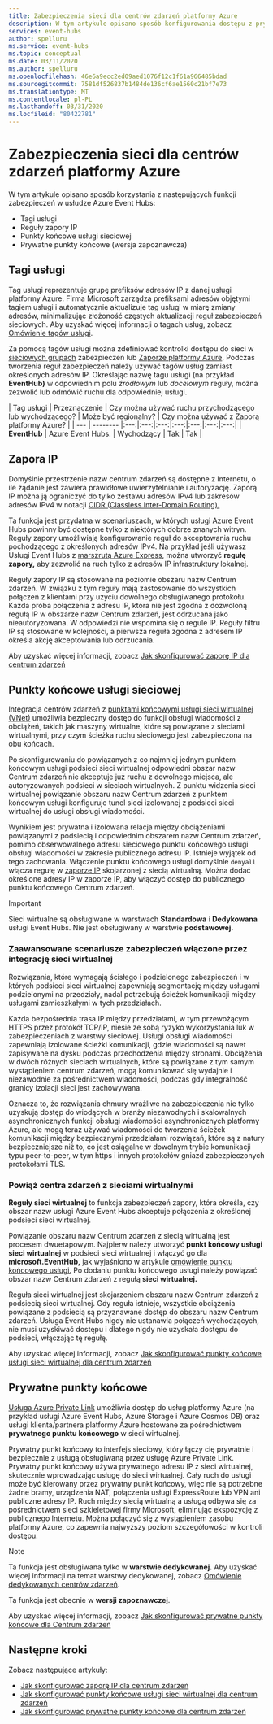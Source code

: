 ```yaml
---
title: Zabezpieczenia sieci dla centrów zdarzeń platformy Azure
description: W tym artykule opisano sposób konfigurowania dostępu z prywatnych punktów końcowych
services: event-hubs
author: spelluru
ms.service: event-hubs
ms.topic: conceptual
ms.date: 03/11/2020
ms.author: spelluru
ms.openlocfilehash: 46e6a9ecc2ed09aed1076f12c1f61a966485bdad
ms.sourcegitcommit: 7581df526837b1484de136cf6ae1560c21bf7e73
ms.translationtype: MT
ms.contentlocale: pl-PL
ms.lasthandoff: 03/31/2020
ms.locfileid: "80422781"
---
```

# <a name="network-security-for-azure-event-hubs"></a>Zabezpieczenia sieci dla centrów zdarzeń platformy Azure 
W tym artykule opisano sposób korzystania z następujących funkcji zabezpieczeń w usłudze Azure Event Hubs: 

- Tagi usługi
- Reguły zapory IP
- Punkty końcowe usługi sieciowej
- Prywatne punkty końcowe (wersja zapoznawcza)


## <a name="service-tags"></a>Tagi usługi
Tag usługi reprezentuje grupę prefiksów adresów IP z danej usługi platformy Azure. Firma Microsoft zarządza prefiksami adresów objętymi tagiem usługi i automatycznie aktualizuje tag usługi w miarę zmiany adresów, minimalizując złożoność częstych aktualizacji reguł zabezpieczeń sieciowych. Aby uzyskać więcej informacji o tagach usług, zobacz [Omówienie tagów usługi](../virtual-network/service-tags-overview.md).

Za pomocą tagów usługi można zdefiniować kontrolki dostępu do sieci w [sieciowych grupach](../virtual-network/security-overview.md#security-rules) zabezpieczeń lub [Zaporze platformy Azure](../firewall/service-tags.md). Podczas tworzenia reguł zabezpieczeń należy używać tagów usług zamiast określonych adresów IP. Określając nazwę tagu usługi (na przykład **EventHub)** w odpowiednim polu *źródłowym* lub *docelowym* reguły, można zezwolić lub odmówić ruchu dla odpowiedniej usługi.

| Tag usługi | Przeznaczenie | Czy można używać ruchu przychodzącego lub wychodzącego? | Może być regionalny? | Czy można używać z Zaporą platformy Azure? |
| --- | -------- |:---:|:---:|:---:|:---:|:---:|:---:|:---:|
| **EventHub** | Azure Event Hubs. | Wychodzący | Tak | Tak |


## <a name="ip-firewall"></a>Zapora IP 
Domyślnie przestrzenie nazw centrum zdarzeń są dostępne z Internetu, o ile żądanie jest zawiera prawidłowe uwierzytelnianie i autoryzację. Zaporą IP można ją ograniczyć do tylko zestawu adresów IPv4 lub zakresów adresów IPv4 w notacji [CIDR (Classless Inter-Domain Routing).](https://en.wikipedia.org/wiki/Classless_Inter-Domain_Routing)

Ta funkcja jest przydatna w scenariuszach, w których usługi Azure Event Hubs powinny być dostępne tylko z niektórych dobrze znanych witryn. Reguły zapory umożliwiają konfigurowanie reguł do akceptowania ruchu pochodzącego z określonych adresów IPv4. Na przykład jeśli używasz Usługi Event Hubs z [marszrutą Azure Express](/azure/expressroute/expressroute-faqs#supported-services), można utworzyć **regułę zapory,** aby zezwolić na ruch tylko z adresów IP infrastruktury lokalnej. 

Reguły zapory IP są stosowane na poziomie obszaru nazw Centrum zdarzeń. W związku z tym reguły mają zastosowanie do wszystkich połączeń z klientami przy użyciu dowolnego obsługiwanego protokołu. Każda próba połączenia z adresu IP, która nie jest zgodna z dozwoloną regułą IP w obszarze nazw Centrum zdarzeń, jest odrzucana jako nieautoryzowana. W odpowiedzi nie wspomina się o regule IP. Reguły filtru IP są stosowane w kolejności, a pierwsza reguła zgodna z adresem IP określa akcję akceptowania lub odrzucania.

Aby uzyskać więcej informacji, zobacz [Jak skonfigurować zaporę IP dla centrum zdarzeń](event-hubs-ip-filtering.md)

## <a name="network-service-endpoints"></a>Punkty końcowe usługi sieciowej
Integracja centrów zdarzeń z [punktami końcowymi usługi sieci wirtualnej (VNet)](../virtual-network/virtual-network-service-endpoints-overview.md) umożliwia bezpieczny dostęp do funkcji obsługi wiadomości z obciążeń, takich jak maszyny wirtualne, które są powiązane z sieciami wirtualnymi, przy czym ścieżka ruchu sieciowego jest zabezpieczona na obu końcach.

Po skonfigurowaniu do powiązanych z co najmniej jednym punktem końcowym usługi podsieci sieci wirtualnej odpowiedni obszar nazw Centrum zdarzeń nie akceptuje już ruchu z dowolnego miejsca, ale autoryzowanych podsieci w sieciach wirtualnych. Z punktu widzenia sieci wirtualnej powiązanie obszaru nazw Centrum zdarzeń z punktem końcowym usługi konfiguruje tunel sieci izolowanej z podsieci sieci wirtualnej do usługi obsługi wiadomości. 

Wynikiem jest prywatna i izolowana relacja między obciążeniami powiązanymi z podsiecią i odpowiednim obszarem nazw Centrum zdarzeń, pomimo obserwowalnego adresu sieciowego punktu końcowego usługi obsługi wiadomości w zakresie publicznego adresu IP. Istnieje wyjątek od tego zachowania. Włączenie punktu końcowego usługi domyślnie `denyall` włącza regułę w [zaporze IP](event-hubs-ip-filtering.md) skojarzonej z siecią wirtualną. Można dodać określone adresy IP w zaporze IP, aby włączyć dostęp do publicznego punktu końcowego Centrum zdarzeń. 

> [!IMPORTANT]
> Sieci wirtualne są obsługiwane w warstwach **Standardowa** i **Dedykowana** usługi Event Hubs. Nie jest obsługiwany w warstwie **podstawowej.**

### <a name="advanced-security-scenarios-enabled-by-vnet-integration"></a>Zaawansowane scenariusze zabezpieczeń włączone przez integrację sieci wirtualnej 

Rozwiązania, które wymagają ścisłego i podzielonego zabezpieczeń i w których podsieci sieci wirtualnej zapewniają segmentację między usługami podzielonymi na przedziały, nadal potrzebują ścieżek komunikacji między usługami zamieszkałymi w tych przedziałach.

Każda bezpośrednia trasa IP między przedziałami, w tym przewożącym HTTPS przez protokół TCP/IP, niesie ze sobą ryzyko wykorzystania luk w zabezpieczeniach z warstwy sieciowej. Usługi obsługi wiadomości zapewniają izolowane ścieżki komunikacji, gdzie wiadomości są nawet zapisywane na dysku podczas przechodzenia między stronami. Obciążenia w dwóch różnych sieciach wirtualnych, które są powiązane z tym samym wystąpieniem centrum zdarzeń, mogą komunikować się wydajnie i niezawodnie za pośrednictwem wiadomości, podczas gdy integralność granicy izolacji sieci jest zachowywana.
 
Oznacza to, że rozwiązania chmury wrażliwe na zabezpieczenia nie tylko uzyskują dostęp do wiodących w branży niezawodnych i skalowalnych asynchronicznych funkcji obsługi wiadomości asynchronicznych platformy Azure, ale mogą teraz używać wiadomości do tworzenia ścieżek komunikacji między bezpiecznymi przedziałami rozwiązań, które są z natury bezpieczniejsze niż to, co jest osiągalne w dowolnym trybie komunikacji typu peer-to-peer, w tym https i innych protokołów gniazd zabezpieczonych protokołami TLS.

### <a name="bind-event-hubs-to-virtual-networks"></a>Powiąż centra zdarzeń z sieciami wirtualnymi

**Reguły sieci wirtualnej** to funkcja zabezpieczeń zapory, która określa, czy obszar nazw usługi Azure Event Hubs akceptuje połączenia z określonej podsieci sieci wirtualnej.

Powiązanie obszaru nazw Centrum zdarzeń z siecią wirtualną jest procesem dwuetapowym. Najpierw należy utworzyć **punkt końcowy usługi sieci wirtualnej** w podsieci sieci wirtualnej i włączyć go dla **microsoft.EventHub,** jak wyjaśniono w artykule [omówienie punktu końcowego usługi.](../virtual-network/virtual-network-service-endpoints-overview.md) Po dodaniu punktu końcowego usługi należy powiązać obszar nazw Centrum zdarzeń z regułą **sieci wirtualnej.**

Reguła sieci wirtualnej jest skojarzeniem obszaru nazw Centrum zdarzeń z podsiecią sieci wirtualnej. Gdy reguła istnieje, wszystkie obciążenia powiązane z podsiecią są przyznawane dostęp do obszaru nazw Centrum zdarzeń. Usługa Event Hubs nigdy nie ustanawia połączeń wychodzących, nie musi uzyskiwać dostępu i dlatego nigdy nie uzyskała dostępu do podsieci, włączając tę regułę.

Aby uzyskać więcej informacji, zobacz [Jak skonfigurować punkty końcowe usługi sieci wirtualnej dla centrum zdarzeń](event-hubs-service-endpoints.md)

## <a name="private-endpoints"></a>Prywatne punkty końcowe

[Usługa Azure Private Link](../private-link/private-link-overview.md) umożliwia dostęp do usług platformy Azure (na przykład usługi Azure Event Hubs, Azure Storage i Azure Cosmos DB) oraz usługi klienta/partnera platformy Azure hostowane za pośrednictwem **prywatnego punktu końcowego** w sieci wirtualnej.

Prywatny punkt końcowy to interfejs sieciowy, który łączy cię prywatnie i bezpiecznie z usługą obsługiwaną przez usługę Azure Private Link. Prywatny punkt końcowy używa prywatnego adresu IP z sieci wirtualnej, skutecznie wprowadzając usługę do sieci wirtualnej. Cały ruch do usługi może być kierowany przez prywatny punkt końcowy, więc nie są potrzebne żadne bramy, urządzenia NAT, połączenia usługi ExpressRoute lub VPN ani publiczne adresy IP. Ruch między siecią wirtualną a usługą odbywa się za pośrednictwem sieci szkieletowej firmy Microsoft, eliminując ekspozycję z publicznego Internetu. Można połączyć się z wystąpieniem zasobu platformy Azure, co zapewnia najwyższy poziom szczegółowości w kontroli dostępu.

> [!NOTE]
> Ta funkcja jest obsługiwana tylko w **warstwie dedykowanej.** Aby uzyskać więcej informacji na temat warstwy dedykowanej, zobacz [Omówienie dedykowanych centrów zdarzeń](event-hubs-dedicated-overview.md). 
>
> Ta funkcja jest obecnie w **wersji zapoznawczej**. 


Aby uzyskać więcej informacji, zobacz [Jak skonfigurować prywatne punkty końcowe dla Centrum zdarzeń](private-link-service.md)


## <a name="next-steps"></a>Następne kroki
Zobacz następujące artykuły:

- [Jak skonfigurować zaporę IP dla centrum zdarzeń](event-hubs-ip-filtering.md)
- [Jak skonfigurować punkty końcowe usługi sieci wirtualnej dla centrum zdarzeń](event-hubs-service-endpoints.md)
- [Jak skonfigurować prywatne punkty końcowe dla centrum zdarzeń](private-link-service.md)